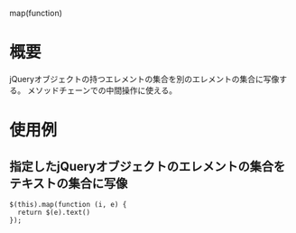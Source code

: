 map(function)

# 概要
jQueryオブジェクトの持つエレメントの集合を別のエレメントの集合に写像する。
メソッドチェーンでの中間操作に使える。

# 使用例
## 指定したjQueryオブジェクトのエレメントの集合をテキストの集合に写像
    $(this).map(function (i, e) {
      return $(e).text()
    });
